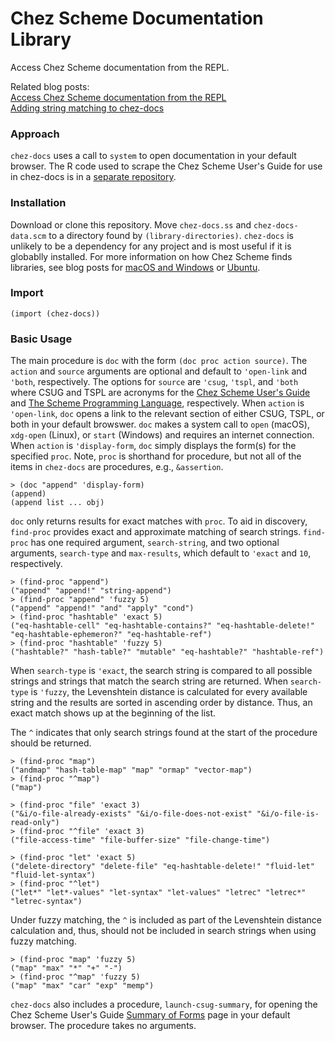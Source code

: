 # Chez Scheme Documentation Library

Access Chez Scheme documentation from the REPL. 

Related blog posts:  
[Access Chez Scheme documentation from the REPL](https://www.travishinkelman.com/post/access-chez-scheme-documentation-from-repl/)  
[Adding string matching to chez-docs](https://www.travishinkelman.com/post/adding-string-matching-to-chez-docs/)

### Approach

`chez-docs` uses a call to `system` to open documentation in your default browser. The R code used to scrape the Chez Scheme User's Guide for use in chez-docs is in a [separate repository](https://github.com/hinkelman/chez-docs-scrape). 

### Installation

Download or clone this repository. Move `chez-docs.ss` and `chez-docs-data.scm` to a directory found by `(library-directories)`. `chez-docs` is unlikely to be a dependency for any project and is most useful if it is globablly installed. For more information on how Chez Scheme finds libraries, see blog posts for [macOS and Windows](https://www.travishinkelman.com/post/getting-started-with-chez-scheme-and-emacs/) or [Ubuntu](https://www.travishinkelman.com/post/getting-started-with-chez-scheme-and-emacs-ubuntu/).

### Import 

`(import (chez-docs))`

### Basic Usage

The main procedure is `doc` with the form `(doc proc action source)`. The `action` and  `source` arguments are optional and default to `'open-link` and `'both`, respectively. The options for `source` are `'csug`, `'tspl`, and `'both` where CSUG and TSPL are acronyms for the [Chez Scheme User's Guide](https://cisco.github.io/ChezScheme/csug9.5/) and [The Scheme Programming Language](https://www.scheme.com/tspl4/), respectively. When `action` is `'open-link`, `doc` opens a link to the relevant section of either CSUG, TSPL, or both in your default browswer. `doc` makes a system call to `open` (macOS), `xdg-open` (Linux), or `start` (Windows) and requires an internet connection. When `action` is `'display-form`, `doc` simply displays the form(s) for the specified `proc`. Note, `proc` is shorthand for procedure, but not all of the items in `chez-docs` are procedures, e.g., `&assertion`.

```
> (doc "append" 'display-form)
(append)
(append list ... obj)
```

`doc` only returns results for exact matches with `proc`. To aid in discovery, `find-proc` provides exact and approximate matching of search strings. `find-proc` has one required argument, `search-string`, and two optional arguments, `search-type` and `max-results`, which default to `'exact` and `10`, respectively.

```
> (find-proc "append")
("append" "append!" "string-append")
> (find-proc "append" 'fuzzy 5)
("append" "append!" "and" "apply" "cond")
> (find-proc "hashtable" 'exact 5)
("eq-hashtable-cell" "eq-hashtable-contains?" "eq-hashtable-delete!" "eq-hashtable-ephemeron?" "eq-hashtable-ref")
> (find-proc "hashtable" 'fuzzy 5)
("hashtable?" "hash-table?" "mutable" "eq-hashtable?" "hashtable-ref")
```

When `search-type` is `'exact`, the search string is compared to all possible strings and strings that match the search string are returned. When `search-type` is `'fuzzy`, the Levenshtein distance is calculated for every available string and the results are sorted in ascending order by distance. Thus, an exact match shows up at the beginning of the list.

The `^` indicates that only search strings found at the start of the procedure should be returned.

```
> (find-proc "map")
("andmap" "hash-table-map" "map" "ormap" "vector-map")
> (find-proc "^map")
("map")

> (find-proc "file" 'exact 3)
("&i/o-file-already-exists" "&i/o-file-does-not-exist" "&i/o-file-is-read-only")
> (find-proc "^file" 'exact 3)
("file-access-time" "file-buffer-size" "file-change-time")

> (find-proc "let" 'exact 5)
("delete-directory" "delete-file" "eq-hashtable-delete!" "fluid-let" "fluid-let-syntax")
> (find-proc "^let")
("let*" "let*-values" "let-syntax" "let-values" "letrec" "letrec*" "letrec-syntax")
```

Under fuzzy matching, the `^` is included as part of the Levenshtein distance calculation and, thus, should not be included in search strings when using fuzzy matching.

```
> (find-proc "map" 'fuzzy 5)
("map" "max" "*" "+" "-")
> (find-proc "^map" 'fuzzy 5)
("map" "max" "car" "exp" "memp")
```

`chez-docs` also includes a procedure, `launch-csug-summary`, for opening the Chez Scheme User's Guide [Summary of Forms](https://cisco.github.io/ChezScheme/csug9.5/summary.html) page in your default browser. The procedure takes no arguments. 

